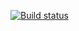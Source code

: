 [![Build status](https://ci.appveyor.com/api/projects/status/jvwfvx6587kwyq9m?svg=true)](https://ci.appveyor.com/project/Rail-G/popupanditemlist)
